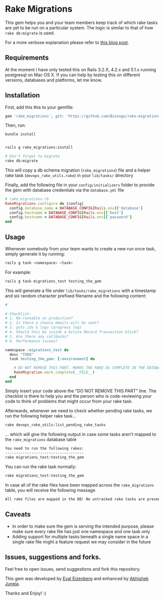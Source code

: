 Rake Migrations
===============

This gem helps you and your team members keep track of which rake tasks are yet to be run on a particular system. The logic is similar to that of how `rake db:migrate` is used.

For a more verbose explanation please refer to [this blog post](http://eyaleizenberg.blogspot.com/2014/08/how-to-keep-track-of-rails-rake-tasks.html).

## Requirements
At the moment I have only tested this on Rails 3.2.X, 4.2.x and 5.1.x  running postgresql on Mac OS X.
If you can help by testing this on different versions, databases and platforms, let me know.

## Installation
First, add this this to your gemfile:
```ruby
gem 'rake_migrations', git: 'https://github.com/Bizongo/rake-migrations.git'
```

Then, run:
```sh
bundle install


rails g rake_migrations:install

# Don't forget to migrate
rake db:migrate
```

This will copy a db schema migration (`rake_migrations`) file and a helper rake task (`devops_rake_utils.rake`) in your `lib/tasks/` directory

Finally, add the following file in your `config/initializers` folder to provide the gem with database credentials via the `database.yml` file
```ruby
# rake_migrations.rb
RakeMigrations.configure do |config|
  config.database_name = DATABASE_CONFIG[Rails.env]['database']
  config.hostname = DATABASE_CONFIG[Rails.env]['host']
  config.hostname = DATABASE_CONFIG[Rails.env]['password']
end 
```

## Usage
Whenever somebody from your team wants to create a new run once task, simply generate it by running:

```sh
rails g task <namespace> <task>
```

For example:

```sh
rails g task migrations_test testing_the_gem
```

This will generate a file under `lib/tasks/rake_migrations` with a timestamp and six random character prefixed filename and the following content:

```ruby
# 
  
# Checklist:
# 1. Re-runnable on production?
# 2. Is there a chance emails will be sent?
# 3. puts ids & logs (progress log)
# 4. Should this be inside a Active Record Transaction block?
# 5. Are there any callbacks?
# 6. Performance issues?

namespace :migrations_test do
  desc "TODO"
  task testing_the_gem: [:environment] do

    # DO NOT REMOVE THIS PART. MARKS THE RAKE AS COMPLETE IN THE DATABASE
    RakeMigration.mark_complete(__FILE__)
  end
end

```

Simply insert your code above the "DO NOT REMOVE THIS PART" line. The checklist is there to help you and the person who is code-reviewing your code to think of problems that might occur from your rake task.

Afterwards, whenever we need to check whether pending rake tasks, we run the following helper rake task...

```sh
rake devops_rake_utils:list_pending_rake_tasks
```

... which will give the following output in case some tasks aren't mapped to the `rake_migrations` database table

```sh
You need to run the following rakes:
------------------------------------
rake migrations_test:testing_the_gem
```

You can run the rake task normally:

```sh
rake migrations_test:testing_the_gem
```

In case all of the rake files have been mapped across the `rake_migrations` table, you will receive the following message

```sh
All rake files are mapped in the DB! No untracked rake tasks are present!
```

## Caveats
- In order to make sure the gem is serving the intended purpose, please make sure every rake file has just one namespace and one task only
- Adding support for multiple tasks beneath a single name space in a single rake file might a feature request we may consider in the future

## Issues, suggestions and forks.
Feel free to open issues, send suggestions and fork this repository.

This gem was developed by [Eyal Eizenberg](http://eyaleizenberg.blogspot.com/2014/08/how-to-keep-track-of-rails-rake-tasks.html) and enhanced by [Abhishek Juneja](https://github.com/darth-dodo/).

Thanks and Enjoy! :)
